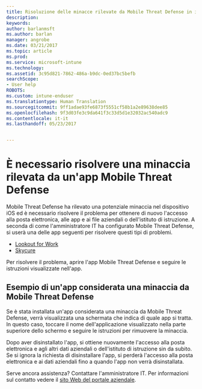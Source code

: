 ```yaml
---
title: Risoluzione delle minacce rilevate da Mobile Threat Defense in iOS | Microsoft Docs
description: 
keywords: 
author: barlanmsft
ms.author: barlan
manager: angrobe
ms.date: 03/21/2017
ms.topic: article
ms.prod: 
ms.service: microsoft-intune
ms.technology: 
ms.assetid: 3c95d821-7862-486a-b9dc-0ed37bc5befb
searchScope:
- User help
ROBOTS: 
ms.custom: intune-enduser
ms.translationtype: Human Translation
ms.sourcegitcommit: 9ff1adae93fe6873f5551cf58b1a2e89638dee85
ms.openlocfilehash: 9f3d03fe3c9da641f3c33d5d1e32032ac540adc9
ms.contentlocale: it-it
ms.lasthandoff: 05/23/2017


---
```


# <a name="you-need-to-resolve-a-threat-found-by-a-mobile-threat-defense-app"></a>È necessario risolvere una minaccia rilevata da un'app Mobile Threat Defense

Mobile Threat Defense ha rilevato una potenziale minaccia nel dispositivo iOS ed è necessario risolvere il problema per ottenere di nuovo l'accesso alla posta elettronica, alle app e ai file aziendali o dell'istituto di istruzione. A seconda di come l'amministratore IT ha configurato Mobile Threat Defense, si userà una delle app seguenti per risolvere questi tipi di problemi.

* [Lookout for Work](you-need-to-resolve-a-threat-found-by-lookout-for-work-ios.md)
* [Skycure](you-need-to-resolve-a-threat-found-by-skycure-ios.md)

Per risolvere il problema, aprire l'app Mobile Threat Defense e seguire le istruzioni visualizzate nell'app.

## <a name="example-of-an-app-that-mobile-threat-defense-sees-as-a-threat"></a>Esempio di un'app considerata una minaccia da Mobile Threat Defense

Se è stata installata un'app considerata una minaccia da Mobile Threat Defense, verrà visualizzata una schermata che indica di quale app si tratta. In questo caso, toccare il nome dell'applicazione visualizzato nella parte superiore dello schermo e seguire le istruzioni per rimuovere la minaccia.

Dopo aver disinstallato l'app, si ottiene nuovamente l'accesso alla posta elettronica e agli altri dati aziendali o dell'istituto di istruzione sin da subito. Se si ignora la richiesta di disinstallare l'app, si perderà l'accesso alla posta elettronica e ai dati aziendali fino a quando l'app non verrà disinstallata.

Serve ancora assistenza? Contattare l'amministratore IT. Per informazioni sul contatto vedere il [sito Web del portale aziendale](http://portal.manage.microsoft.com).

